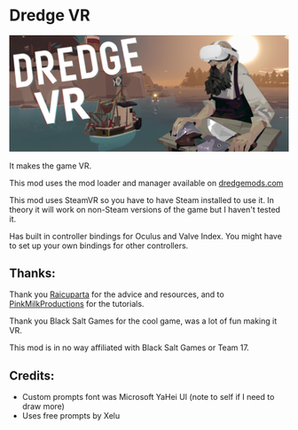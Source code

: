 # Dredge VR

![Dredge VR Banner](RepoAssets/banner.png)

It makes the game VR.

This mod uses the mod loader and manager available on [dredgemods.com](https://dredgemods.com/)

This mod uses SteamVR so you have to have Steam installed to use it. In theory it will work on non-Steam versions of the game but I haven't tested it.

Has built in controller bindings for Oculus and Valve Index. You might have to set up your own bindings for other controllers.

## Thanks:
Thank you [Raicuparta](https://github.com/Raicuparta) for the advice and resources, and to [PinkMilkProductions](https://youtu.be/qT-V59Yw6UY?si=WKBkwutwuEEbHlDN) for the tutorials.

Thank you Black Salt Games for the cool game, was a lot of fun making it VR.

This mod is in no way affiliated with Black Salt Games or Team 17.

## Credits:
- Custom prompts font was Microsoft YaHei UI (note to self if I need to draw more)
- Uses free prompts by Xelu
